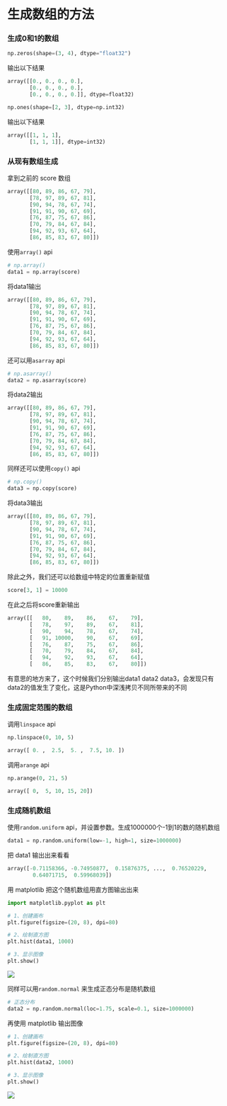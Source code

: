 # 生成数组的方法

### 生成0和1的数组

```python
np.zeros(shape=(3, 4), dtype="float32")
```

输出以下结果

```python
array([[0., 0., 0., 0.],
       [0., 0., 0., 0.],
       [0., 0., 0., 0.]], dtype=float32)
```



```python
np.ones(shape=[2, 3], dtype=np.int32)
```

输出以下结果

```python
array([[1, 1, 1],
       [1, 1, 1]], dtype=int32)
```



### 从现有数组生成

拿到之前的 score 数组

```python
array([[80, 89, 86, 67, 79],
       [78, 97, 89, 67, 81],
       [90, 94, 78, 67, 74],
       [91, 91, 90, 67, 69],
       [76, 87, 75, 67, 86],
       [70, 79, 84, 67, 84],
       [94, 92, 93, 67, 64],
       [86, 85, 83, 67, 80]])
```

使用`array()` api

```python
# np.array()
data1 = np.array(score)
```

将data1输出

```python
array([[80, 89, 86, 67, 79],
       [78, 97, 89, 67, 81],
       [90, 94, 78, 67, 74],
       [91, 91, 90, 67, 69],
       [76, 87, 75, 67, 86],
       [70, 79, 84, 67, 84],
       [94, 92, 93, 67, 64],
       [86, 85, 83, 67, 80]])
```

还可以用`asarray` api

```python
# np.asarray()
data2 = np.asarray(score)
```

将data2输出

```python
array([[80, 89, 86, 67, 79],
       [78, 97, 89, 67, 81],
       [90, 94, 78, 67, 74],
       [91, 91, 90, 67, 69],
       [76, 87, 75, 67, 86],
       [70, 79, 84, 67, 84],
       [94, 92, 93, 67, 64],
       [86, 85, 83, 67, 80]])
```

同样还可以使用`copy()` api

```python
# np.copy()
data3 = np.copy(score)
```

将data3输出

```python
array([[80, 89, 86, 67, 79],
       [78, 97, 89, 67, 81],
       [90, 94, 78, 67, 74],
       [91, 91, 90, 67, 69],
       [76, 87, 75, 67, 86],
       [70, 79, 84, 67, 84],
       [94, 92, 93, 67, 64],
       [86, 85, 83, 67, 80]])
```

除此之外，我们还可以给数组中特定的位置重新赋值

```python
score[3, 1] = 10000
```

在此之后将score重新输出

```python
array([[   80,    89,    86,    67,    79],
       [   78,    97,    89,    67,    81],
       [   90,    94,    78,    67,    74],
       [   91, 10000,    90,    67,    69],
       [   76,    87,    75,    67,    86],
       [   70,    79,    84,    67,    84],
       [   94,    92,    93,    67,    64],
       [   86,    85,    83,    67,    80]])
```

有意思的地方来了，这个时候我们分别输出data1 data2 data3，会发现只有data2的值发生了变化，这是Python中深浅拷贝不同所带来的不同



### 生成固定范围的数组

调用`linspace` api

```python
np.linspace(0, 10, 5)

array([ 0. ,  2.5,  5. ,  7.5, 10. ])
```

调用`arange` api

```python
np.arange(0, 21, 5)

array([ 0,  5, 10, 15, 20])
```



### 生成随机数组

使用`random.uniform` api，并设置参数。生成1000000个-1到1的数的随机数组

```python
data1 = np.random.uniform(low=-1, high=1, size=1000000)
```

把 data1 输出出来看看

```python
array([-0.71158366, -0.74950877,  0.15876375, ...,  0.76520229,
        0.64071715,  0.59968039])
```

用 matplotlib 把这个随机数组用直方图输出出来

```python
import matplotlib.pyplot as plt

# 1、创建画布
plt.figure(figsize=(20, 8), dpi=80)

# 2、绘制直方图
plt.hist(data1, 1000)

# 3、显示图像
plt.show()
```

![](https://picture.lanlance.cn/i/2022/09/26/63319c0e4a6e0.png)

同样可以用`random.normal` 来生成正态分布是随机数组

```python
# 正态分布
data2 = np.random.normal(loc=1.75, scale=0.1, size=1000000)
```

再使用 matplotlib 输出图像

```python
# 1、创建画布
plt.figure(figsize=(20, 8), dpi=80)

# 2、绘制直方图
plt.hist(data2, 1000)

# 3、显示图像
plt.show()
```

![](https://picture.lanlance.cn/i/2022/09/26/63319d0061f5d.png)
